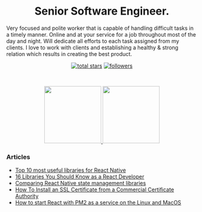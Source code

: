 <h1 align="center">Senior Software Engineer.</h1>

<p>
  Very focused and polite worker that is capable of handling difficult tasks in a timely manner. Online and at your service for a job throughout most of the day and night. Will dedicate all efforts to each task assigned from my clients. I love to work with clients and establishing a healthy & strong relation which results in creating the best product.
</p>
  
<p align="center">
  <a href="https://github.com/naji0329?tab=repositories&sort=stargazers">
    <img alt="total stars" title="Total stars on GitHub" src="https://custom-icon-badges.herokuapp.com/badge/dynamic/json?logo=star&color=55960c&labelColor=488207&label=Stars&style=for-the-badge&query=%24.stars&url=https://api.github-star-counter.workers.dev/user/naji0329"/></a>
  <a href="https://github.com/naji0329?tab=followers">
    <img alt="followers" title="Follow me on Github" src="https://custom-icon-badges.herokuapp.com/github/followers/naji0329?color=236ad3&labelColor=1155ba&style=for-the-badge&logo=person-add&label=Follow&logoColor=white"/></a>
</p>

</br>
<p align="center">
  <a href="https://github.com/naji0329/github-readme-stats">
    <img
      height="150"
      src="https://github-readme-stats.vercel.app/api?username=NAJI0329&count_private=true&show_icons=true&custom_title=NAJI0329's%20Github%20Status&hide=issues&theme=vision-friendly-dark"
    />
   </a>

  <a href="https://github.com/naji0329/github-readme-stats">
    <img
      height="150"
      src="https://github-readme-stats.vercel.app/api/top-langs/?username=NAJI0329&layout=compact&theme=vision-friendly-dark" />
  </a>  
</p>

### Articles

<ul>
  <li><a href="https://naji0329.medium.com/top-10-most-useful-libraries-for-react-native-1a73d724d843?source=user_profile---------0----------------------------" target="_blank">Top 10 most useful libraries for React Native</a></li>
  <li><a href="https://naji0329.medium.com/16-libraries-you-should-know-as-a-react-developer-ac6d9bbd775e?source=user_profile---------1----------------------------" target="_blank">16 Libraries You Should Know as a React Developer</a></li>
  <li><a href="https://naji0329.medium.com/comparing-react-native-state-management-libraries-f0baf67d7c29?source=user_profile---------3----------------------------" target="_blank">Comparing React Native state management libraries</a></li>
  <li><a href="https://naji0329.medium.com/how-to-install-an-ssl-certificate-from-a-commercial-certificate-authority-679d8c92bd61?source=user_profile---------5----------------------------" target="_blank">How To Install an SSL Certificate from a Commercial Certificate Authority</a></li>
  <li><a href="https://naji0329.medium.com/how-to-start-react-with-pm2-as-a-service-on-the-linux-and-macos-28fe41250fcf" target="_blank">How to start React with PM2 as a service on the Linux and MacOS</a></li>
</ul>


